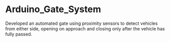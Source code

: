 # Arduino_Gate_System
Developed an automated gate using proximity sensors to detect vehicles from either side, opening on approach and closing only after the vehicle has fully passed.
